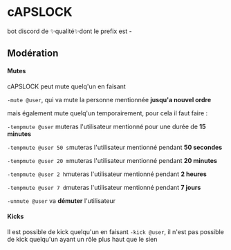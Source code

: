 # cAPSLOCK
bot discord de ✨qualité✨dont le prefix est -

## Modération
#### Mutes

cAPSLOCK peut mute quelq'un en faisant

`-mute @user`, qui va mute la personne mentionnée **jusqu'a nouvel ordre**

mais également mute quelq'un temporairement, pour cela il faut faire :

`-tempmute @user` muteras l'utilisateur mentionné pour une durée de **15 minutes**

`-tempmute @user 50 s`muteras l'utilisateur mentionné pendant **50 secondes**

`-tempmute @user 20 m`muteras l'utilisateur mentionné pendant **20 minutes**

`-tempmute @user 2 h`muteras l'utilisateur mentionné pendant **2 heures**

`-tempmute @user 7 d`muteras l'utilisateur mentionné pendant **7 jours**

`-unmute @user` va **démuter** l'utilisateur

#### Kicks

Il est possible de kick quelqu'un en faisant `-kick @user`, il n'est pas possible de kick quelqu'un ayant un rôle plus haut que le sien


